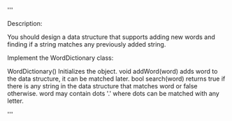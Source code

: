 '''

Description:

You should design a data structure that supports adding new words and finding if a string matches any previously added string.

Implement the WordDictionary class:

WordDictionary() Initializes the object.
void addWord(word) adds word to the data structure, it can be matched later.
bool search(word) returns true if there is any string in the data structure that matches word or false otherwise. word may contain dots '.' where dots can be matched with any letter.

'''